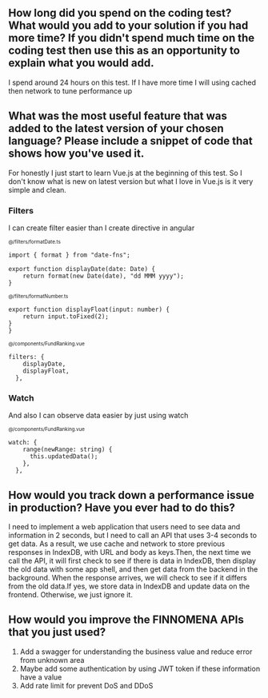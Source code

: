 ## How long did you spend on the coding test? What would you add to your solution if you had more time? If you didn't spend much time on the coding test then use this as an opportunity to explain what you would add.

I spend around 24 hours on this test. If I have more time I will using cached then network to tune performance up

## What was the most useful feature that was added to the latest version of your chosen language? Please include a snippet of code that shows how you've used it.

For honestly I just start to learn Vue.js at the beginning of this test. So I don't know what is new on latest version but what I love in Vue.js is it very simple and clean. 

### Filters
I can create filter easier than I create directive in angular

<sub><sub>@/filters/formatDate.ts</sub></sub>
```
import { format } from "date-fns";

export function displayDate(date: Date) {
    return format(new Date(date), "dd MMM yyyy");
}
```
<sub><sub>@/filters/formatNumber.ts</sub></sub>
```
export function displayFloat(input: number) {
    return input.toFixed(2);
}
}
```
<sub><sub>@/components/FundRanking.vue</sub></sub>
```
filters: {
    displayDate,
    displayFloat,
  },
```
### Watch
And also I can observe data easier by just using watch

<sub><sub>@/components/FundRanking.vue</sub></sub>
```
watch: {
    range(newRange: string) {
      this.updatedData();
    },
  },
```


## How would you track down a performance issue in production? Have you ever had to do this?

I need to implement a web application that users need to see data and information in 2 seconds, but I need to call an API that uses 3-4 seconds to get data. As a result, we use cache and network to store previous responses in IndexDB, with URL and body as keys.Then, the next time we call the API, it will first check to see if there is data in IndexDB, then display the old data with some app shell, and then get data from the backend in the background. When the response arrives, we will check to see if it differs from the old data.If yes, we store data in IndexDB and update data on the frontend. Otherwise, we just ignore it.

## How would you improve the FINNOMENA APIs that you just used?

1. Add a swagger for understanding the business value and reduce error from unknown area
2. Maybe add some authentication by using JWT token if these information have a value
3. Add rate limit for prevent DoS and DDoS